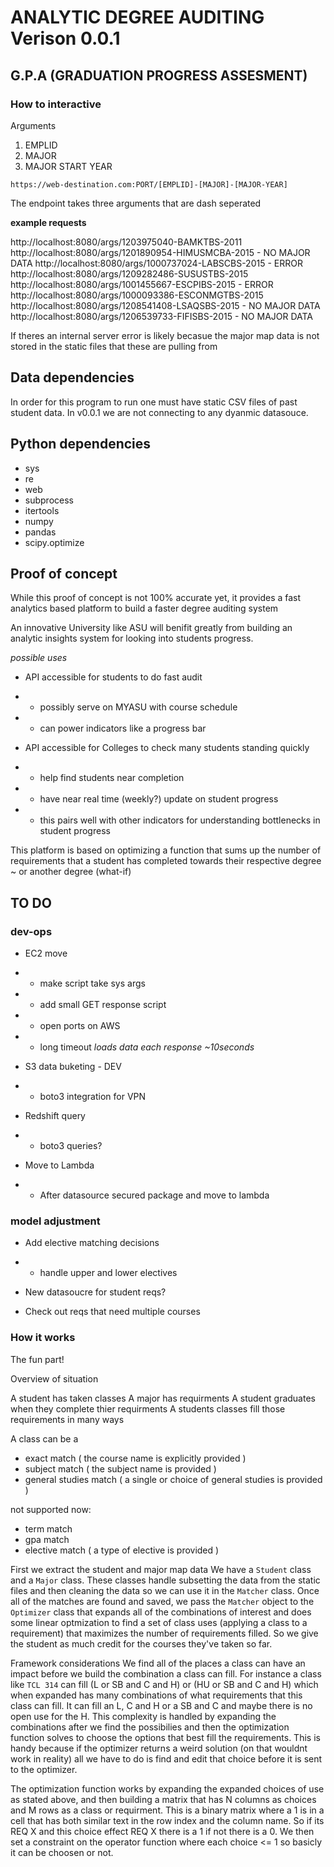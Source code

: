 # ANALYTIC DEGREE AUDITING Verison 0.0.1
## G.P.A (GRADUATION PROGRESS ASSESMENT)


### How to interactive


Arguments  
1. EMPLID  
2. MAJOR  
3. MAJOR START YEAR  

`https://web-destination.com:PORT/[EMPLID]-[MAJOR]-[MAJOR-YEAR]`  

The endpoint takes three arguments that are dash seperated

**example requests**

http://localhost:8080/args/1203975040-BAMKTBS-2011  
http://localhost:8080/args/1201890954-HIMUSMCBA-2015  - NO MAJOR DATA
http://localhost:8080/args/1000737024-LABSCBS-2015  - ERROR  
http://localhost:8080/args/1209282486-SUSUSTBS-2015  
http://localhost:8080/args/1001455667-ESCPIBS-2015   - ERROR  
http://localhost:8080/args/1000093386-ESCONMGTBS-2015  
http://localhost:8080/args/1208541408-LSAQSBS-2015  - NO MAJOR DATA  
http://localhost:8080/args/1206539733-FIFISBS-2015   - NO MAJOR DATA  

If theres an internal server error is likely becasue the major map data is not stored in the static files that these are pulling from

## Data dependencies
In order for this program to run one must have static CSV files of past student data. In v0.0.1 we are not connecting to any dyanmic datasouce.

## Python dependencies
 - sys
 - re
 - web
 - subprocess
 - itertools
 - numpy
 - pandas
 - scipy.optimize

## Proof of concept

While this proof of concept is not 100% accurate yet, it provides a fast analytics based platform to build a faster degree auditing system

An innovative University like ASU will benifit greatly from building an analytic insights system for looking into students progress. 

*possible uses*

- API accessible for students to do fast audit
- - possibly serve on MYASU with course schedule
- - can power indicators like a progress bar

- API accessible for Colleges to check many students standing quickly
- - help find students near completion 
- - have near real time (weekly?) update on student progress
- - this pairs well with other indicators for understanding bottlenecks in student progress

This platform is based on optimizing a function that sums up the number of requirements that a student has completed towards their respective degree ~ or another degree (what-if)


## TO DO

### dev-ops

 - EC2 move
 - - make script take sys args
 - - add small GET response script
 - - open ports on AWS
 - - long timeout *loads data each response ~10seconds*

 - S3 data buketing - DEV
 - - boto3 integration for VPN

 - Redshift query
 - - boto3 queries?

 - Move to Lambda
 - - After datasource secured package and move to lambda

### model adjustment

 - Add elective matching decisions
 - - handle upper and lower electives
 
 - New datasoucre for student reqs?
 
 - Check out reqs that need multiple courses

### How it works

The fun part!

Overview of situation 

A student has taken classes
A major has requirments
A student graduates when they complete thier requirments
A students classes fill those requirements in many ways

A class can be a
- exact match ( the course name is explicitly provided )
- subject match ( the subject name is provided )
- general studies match ( a single or choice of general studies is provided )

not supported now:
- term match
- gpa match
- elective match ( a type of elective is provided )

First we extract the student and major map data
We have a `Student` class and a `Major` class. These classes handle subsetting the data from the static files and then cleaning the data so we can use it in the `Matcher` class. Once all of the matches are found and saved, we pass the `Matcher` object to the `Optimizer` class that expands all of the combinations of interest and does some linear optmization to find a set of class uses (applying a class to a requirement) that maximizes the number of requirements filled. So we give the student as much credit for the courses they've taken so far.

Framework considerations
We find all of the places a class can have an impact before we build the combination a class can fill. For instance a class like `TCL 314` can fill (L or SB and C and H) or (HU or SB and C and H) which when expanded has many combinations of what requirements that this class can fill. It can fill an L, C and H or a SB and C and maybe there is no open use for the H. This complexity is handled by expanding the combinations after we find the possibilies and then the optimization function solves to choose the options that best fill the requirements. This is handy because if the optimizer returns a weird solution (on that wouldnt work in reality) all we have to do is find and edit that choice before it is sent to the optimizer.

The optimization function works by expanding the expanded choices of use as stated above, and then building a matrix that has N columns as choices and M rows as a class or requirment. This is a binary matrix where a 1 is in a cell that has both similar text in the row index and the column name. So if its REQ X and this choice effect REQ X there is a 1 if not there is a 0. We then set a constraint on the operator function where each choice <= 1 so basicly it can be choosen or not. 

